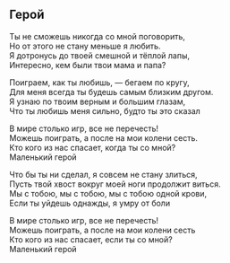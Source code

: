 ## Герой

Ты не сможешь никогда со мной поговорить,  
Но от этого не стану меньше я любить.  
Я дотронусь до твоей смешной и тёплой лапы,  
Интересно, кем были твои мама и папа?  

Поиграем, как ты любишь, — бегаем по кругу,  
Для меня всегда ты будешь самым близким другом.  
Я узнаю по твоим верным и большим глазам,  
Что ты любишь меня сильно, будто ты это сказал   

В мире столько игр, все не перечесть!  
Можешь поиграть, а после на мои колени сесть.  
Кто кого из нас спасает, когда ты со мной?  
Маленький герой  

Что бы ты ни сделал, я совсем не стану злиться,  
Пусть твой хвост вокруг моей ноги продолжит виться.  
Мы с тобою, мы с тобою, мы с тобою одной крови,  
Если ты уйдешь однажды, я умру от боли  

В мире столько игр, все не перечесть!  
Можешь поиграть, а после на мои колени сесть  
Кто кого из нас спасает, если ты со мной?  
Маленький герой  
